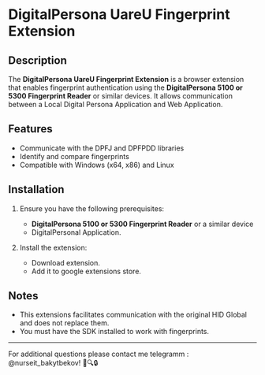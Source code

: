 # DigitalPersona UareU Fingerprint Extension

## Description

The **DigitalPersona UareU Fingerprint Extension** is a browser extension that enables fingerprint authentication using the **DigitalPersona 5100 or 5300 Fingerprint Reader** or similar devices. It allows communication between a Local Digital Persona Application and Web Application.

## Features

- Communicate with the DPFJ and DPFPDD libraries
- Identify and compare fingerprints
- Compatible with Windows (x64, x86) and Linux

## Installation

1. Ensure you have the following prerequisites:
   - **DigitalPersona 5100 or 5300 Fingerprint Reader** or a similar device
   - DigitalPersonal Application.

2. Install the extension:
   - Download extension.
   - Add it to google extensions store.

## Notes

- This extensions facilitates communication with the original HID Global and does not replace them.
- You must have the SDK installed to work with fingerprints.
---

For additional questions please contact me telegramm : @nurseit_bakytbekov! 🌟🔍🔒

